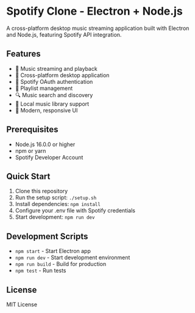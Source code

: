 # Spotify Clone - Electron + Node.js

A cross-platform desktop music streaming application built with Electron and Node.js, featuring Spotify API integration.

## Features

- 🎵 Music streaming and playback
- 📱 Cross-platform desktop application  
- 🔐 Spotify OAuth authentication
- 📝 Playlist management
- 🔍 Music search and discovery
- 💾 Local music library support
- 🎨 Modern, responsive UI

## Prerequisites

- Node.js 16.0.0 or higher
- npm or yarn
- Spotify Developer Account

## Quick Start

1. Clone this repository
2. Run the setup script: `./setup.sh`
3. Install dependencies: `npm install`
4. Configure your .env file with Spotify credentials
5. Start development: `npm run dev`

## Development Scripts

- `npm start` - Start Electron app
- `npm run dev` - Start development environment
- `npm run build` - Build for production
- `npm test` - Run tests

## License

MIT License
